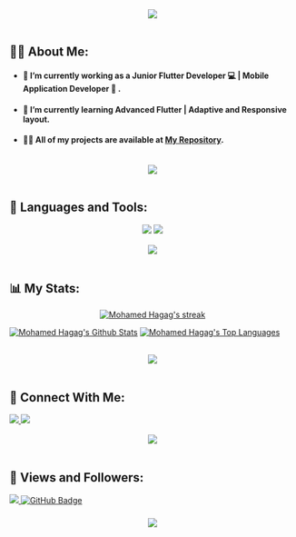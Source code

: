 <div align="center">
    <img src="https://readme-typing-svg.herokuapp.com/?font=Righteous&size=40&center=true&vCenter=true&width=500&height=70&duration=3500&lines=Hi+There!+👋;+I'm+Mohamed+Hagag!+😎;" />
</div>

<br>

## 🙋‍♂️ About Me:

- #### 🔭 I’m currently working as a  **Junior Flutter Developer 💻** | **Mobile Application Developer 📱**  .

- #### 🌱 I’m currently learning  Advanced Flutter | Adaptive and Responsive layout.

- #### 👨‍💻 All of my projects are available at  **[My Repository](https://github.com/Mohamed-7agag?page=1&tab=repositories)**.

<br>
<div align="center">
    <img src="https://user-images.githubusercontent.com/73097560/115834477-dbab4500-a447-11eb-908a-139a6edaec5c.gif" />
</div>
<br>


## 🚀 Languages and Tools:
<div align="center">
    <img src="https://skillicons.dev/icons?i=flutter,dart,firebase,cpp" />
    <img src="https://skillicons.dev/icons?i=github,vscode,figma,postman,git" /><br>
</div>

<br>
<div align="center">
    <img src="https://user-images.githubusercontent.com/73097560/115834477-dbab4500-a447-11eb-908a-139a6edaec5c.gif" />
</div>
<br>

## 📊 My Stats:

<p align="center">
    <a href="https://github.com/Mohamed-7agag/github-readme-streak-stats">
        <img title="🔥 Get streak stats for your profile at git.io/streak-stats" alt="Mohamed Hagag's streak" src="https://github-readme-streak-stats.herokuapp.com/?user=Mohamed-7agag&theme=black-ice&hide_border=true&stroke=0000&background=060A0CD0"/>
    </a>
</p>

<a href="https://github.com/Mohamed-7agag/github-readme-stats"><img alt="Mohamed Hagag's Github Stats" src="https://github-readme-stats.vercel.app/api?username=Mohamed-7agag&show_icons=true&count_private=true&theme=react&hide_border=true&bg_color=0D1117" /></a>
<a href="https://github.com/Mohamed-7agag/github-readme-stats"><img alt="Mohamed Hagag's Top Languages" src="https://github-readme-stats.vercel.app/api/top-langs/?username=Mohamed-7agag&langs_count=5&count_private=true&layout=compact&theme=react&hide_border=true&bg_color=0D1117" /></a>

<br>
<div align="center">
    <img src="https://user-images.githubusercontent.com/73097560/115834477-dbab4500-a447-11eb-908a-139a6edaec5c.gif" />
</div>
<br>

## 🤝 Connect With Me:

<div align="left">
    <a href="https://linkedin.com/in/mohamed-hagag-ba9697223/" target="_blank">
        <img src="https://img.shields.io/badge/LinkedIn-0077B5?style=for-the-badge&logo=linkedin&logoColor=white" target="_blank" />
    </a>
  <a href="mailto:mh169824@gmail.com">
    <img src="https://img.shields.io/badge/Gmail-333333?style=for-the-badge&logo=gmail&logoColor=red" />
  </a>
       
</div>

<br>
<div align="center">
    <img src="https://user-images.githubusercontent.com/73097560/115834477-dbab4500-a447-11eb-908a-139a6edaec5c.gif" />
</div>
<br>

## 💜 Views and Followers:

<a href="https://github.com/Mohamed-7agag/github-profile-views-counter">
    <img src="https://komarev.com/ghpvc/?username=Mohamed-7agag">
</a>
<a href="https://github.com/Mohamed-7agag?tab=followers"><img src="https://img.shields.io/github/followers/Mohamed-7agag?label=Followers&style=social" alt="GitHub Badge"></a>
<h3 align="center">
    <img src="https://readme-typing-svg.herokuapp.com/?font=Righteous&size=25&center=true&vCenter=true&width=500&height=70&duration=4000&lines=Thanks+for+visiting!+❤️;+Shoot+me+a+message+on+Linkedin!;I'm+Long+Life+Learner">
</h3>

<br/>
